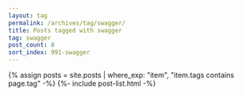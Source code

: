 ```yaml
---
layout: tag
permalink: /archives/tag/swagger/
title: Posts tagged with swagger
tag: swagger
post_count: 8
sort_index: 991-swagger
---
```

{% assign posts = site.posts | where_exp: "item", "item.tags contains page.tag" -%}
{%- include post-list.html -%}
